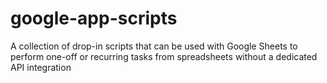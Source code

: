 # google-app-scripts
A collection of drop-in scripts that can be used with Google Sheets to perform one-off or recurring tasks from spreadsheets without a dedicated API integration
